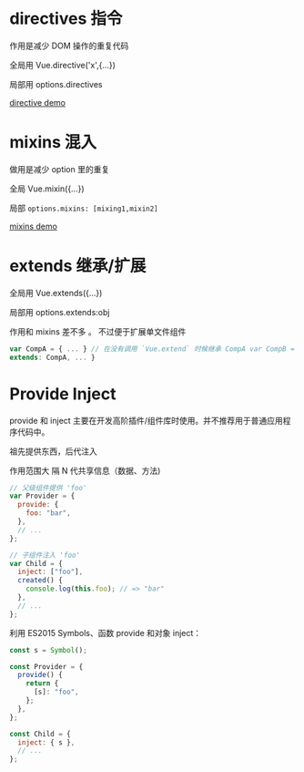 # directives 指令

作用是减少 DOM 操作的重复代码

全局用 Vue.directive('x',{...})

局部用 options.directives

[directive demo](https://codesandbox.io/s/gallant-heyrovsky-j3x7p?file=/src/main.js)

# mixins 混入

做用是减少 option 里的重复

全局 Vue.mixin({...})

局部 `options.mixins: [mixing1,mixin2]`

[mixins demo](https://codesandbox.io/s/happy-zhukovsky-7xn63)

# extends 继承/扩展

全局用 Vue.extends({...})

局部用 options.extends:obj

作用和 mixins 差不多 。 不过便于扩展单文件组件

```javascript
var CompA = { ... } // 在没有调用 `Vue.extend` 时候继承 CompA var CompB = {
extends: CompA, ... }
```

# Provide Inject

provide 和 inject 主要在开发高阶插件/组件库时使用。并不推荐用于普通应用程序代码中。

祖先提供东西，后代注入

作用范围大 隔 N 代共享信息（数据、方法)

```javascript
// 父级组件提供 'foo'
var Provider = {
  provide: {
    foo: "bar",
  },
  // ...
};

// 子组件注入 'foo'
var Child = {
  inject: ["foo"],
  created() {
    console.log(this.foo); // => "bar"
  },
  // ...
};
```

利用 ES2015 Symbols、函数 provide 和对象 inject：

```javascript
const s = Symbol();

const Provider = {
  provide() {
    return {
      [s]: "foo",
    };
  },
};

const Child = {
  inject: { s },
  // ...
};
```
